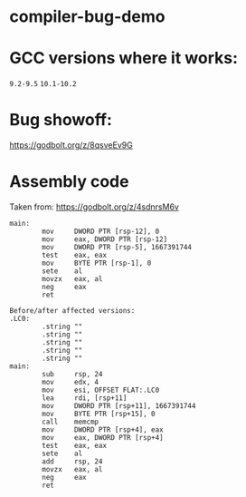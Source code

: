 # compiler-bug-demo


# GCC versions where it works:
`9.2-9.5`
`10.1-10.2`

# Bug showoff:
https://godbolt.org/z/8qsveEv9G

# Assembly code
Taken from:
https://godbolt.org/z/4sdnrsM6v

```
main:
        mov     DWORD PTR [rsp-12], 0
        mov     eax, DWORD PTR [rsp-12]
        mov     DWORD PTR [rsp-5], 1667391744
        test    eax, eax
        mov     BYTE PTR [rsp-1], 0
        sete    al
        movzx   eax, al
        neg     eax
        ret

Before/after affected versions:
.LC0:
        .string ""
        .string ""
        .string ""
        .string ""
        .string ""
main:
        sub     rsp, 24
        mov     edx, 4
        mov     esi, OFFSET FLAT:.LC0
        lea     rdi, [rsp+11]
        mov     DWORD PTR [rsp+11], 1667391744
        mov     BYTE PTR [rsp+15], 0
        call    memcmp
        mov     DWORD PTR [rsp+4], eax
        mov     eax, DWORD PTR [rsp+4]
        test    eax, eax
        sete    al
        add     rsp, 24
        movzx   eax, al
        neg     eax
        ret
```
